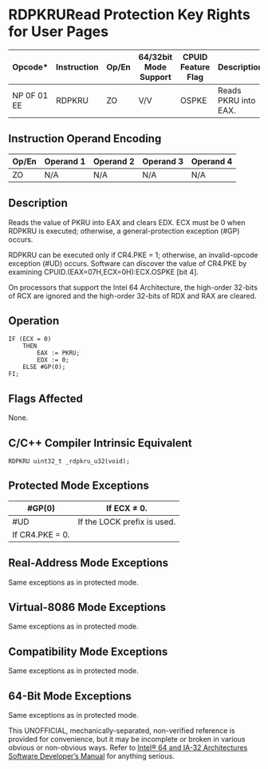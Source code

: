 # RDPKRU**Read Protection Key Rights for User Pages**

| Opcode\*    | Instruction | Op/En | 64/32bit Mode Support | CPUID Feature Flag | Description          |
| ----------- | ----------- | ----- | --------------------- | ------------------ | -------------------- |
| NP 0F 01 EE | RDPKRU      | ZO    | V/V                   | OSPKE              | Reads PKRU into EAX. |

## Instruction Operand Encoding

| Op/En | Operand 1 | Operand 2 | Operand 3 | Operand 4 |
| ----- | --------- | --------- | --------- | --------- |
| ZO    | N/A       | N/A       | N/A       | N/A       |

## Description

Reads the value of PKRU into EAX and clears EDX. ECX must be 0 when RDPKRU is executed; otherwise, a general-protection exception (#​​​​GP) occurs.

RDPKRU can be executed only if CR4.PKE = 1; otherwise, an invalid-opcode exception (#​​​UD) occurs. Software can discover the value of CR4.PKE by examining CPUID.(EAX=07H,ECX=0H):ECX.OSPKE [bit 4].

On processors that support the Intel 64 Architecture, the high-order 32-bits of RCX are ignored and the high-order 32-bits of RDX and RAX are cleared.

## Operation

```
IF (ECX = 0)
    THEN
        EAX := PKRU;
        EDX := 0;
    ELSE #​​​​GP(0);
FI;

```

## Flags Affected

None.

## C/C++ Compiler Intrinsic Equivalent

```
RDPKRU uint32_t _rdpkru_u32(void);

```

## Protected Mode Exceptions

| \#​​​​GP(0)     | If ECX ≠ 0.                 |
| --------------- | --------------------------- |
| #​​​UD          | If the LOCK prefix is used. |
| If CR4.PKE = 0. |

## Real-Address Mode Exceptions

Same exceptions as in protected mode.

## Virtual-8086 Mode Exceptions

Same exceptions as in protected mode.

## Compatibility Mode Exceptions

Same exceptions as in protected mode.

## 64-Bit Mode Exceptions

Same exceptions as in protected mode.

This UNOFFICIAL, mechanically-separated, non-verified reference is provided for convenience, but it may be
incomplete or broken in various obvious or non-obvious
ways. Refer to [Intel® 64 and IA-32 Architectures Software Developer’s Manual](https://software.intel.com/en-us/download/intel-64-and-ia-32-architectures-sdm-combined-volumes-1-2a-2b-2c-2d-3a-3b-3c-3d-and-4) for anything serious.
